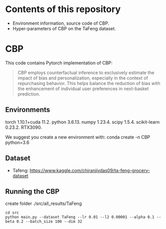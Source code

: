 # Contents of this repository

* Environment information, source code of CBP.
* Hyper-parameters of CBP on the TaFeng dataset.



# CBP

This code contains Pytorch implementation of CBP:

> CBP employs counterfactual inference to exclusively estimate the impact of bias and personalization, especially in the context of repurchasing behavior. This helps balance the reduction of bias with the enhancement of individual user preferences in next-basket prediction.



## Environments

torch 1.10.1+cuda 11.2.
python 3.6.13.
numpy 1.23.4.
scipy 1.5.4.
scikit-learn 0.23.2.
RTX3090.

We suggest you create a new environment with: conda create -n CBP python=3.6



## Dataset

* Tafeng: https://www.kaggle.com/chiranjivdas09/ta-feng-grocery-dataset



## Running the CBP

create folder ./src/all_results/TaFeng

```
cd src
python main.py --dataset TaFeng --lr 0.01 --l2 0.00001 --alpha 0.1 --beta 0.2 --batch_size 100 --dim 32
```

